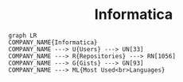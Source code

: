 <h1 align="center">Informatica</h1>

```mermaid
graph LR
COMPANY_NAME{Informatica}
COMPANY_NAME ---> U{Users} ---> UN[33]
COMPANY_NAME ---> R{Repositories} ---> RN[1056]
COMPANY_NAME ---> G{Gists} ---> GN[93]
COMPANY_NAME ---> ML{Most Used<br>Languages}
```
